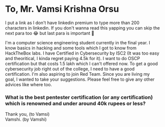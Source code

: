 # To, Mr. Vamsi Krishna Orsu
I put a link as I don't have linkedin premium to type more than 200 characters in linkedin. If you don't wanna read this yapping you can skip the next para too 😂 but last para is important 👀

I'm a computer science engineering student currently in the final year. I know basics in hacking and some tools which I got to know from HackTheBox labs. I have Certified in Cybersecurity by ISC2 (It was too easy and theoritical, I kinda regret paying 4.5k for it). I want to do OSCP certification but that costs 1.5 lakh which I can't offered now. To get a good cybersecurity job right out of the college, I need to have a good certification. I'm also aspiring to join Red Team. Since you are living my goal, I wanted to take your suggestions. Please feel free to give any other advices like where too.

### What is the best pentester certification (or any certification) which is renowned and under around 40k rupees or less?

Thank you, (to Vamsi)  
Vamshi. (by Vamshi) 
